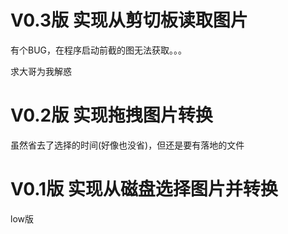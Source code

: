 # V0.3版 实现从剪切板读取图片

有个BUG，在程序启动前截的图无法获取。。。

求大哥为我解惑

# V0.2版 实现拖拽图片转换

虽然省去了选择的时间(好像也没省)，但还是要有落地的文件

# V0.1版 实现从磁盘选择图片并转换

low版